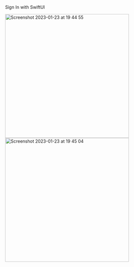 Sign In with SwiftUI
<div>
<img width="400" height:"550" alt="Screenshot 2023-01-23 at 19 44 55" src="https://user-images.githubusercontent.com/42000136/214326273-5bd4f59b-d6a5-40ad-93ac-5fb2de7f26ee.png">
<img width="400" height:"550" alt="Screenshot 2023-01-23 at 19 45 04" src="https://user-images.githubusercontent.com/42000136/214326298-5a341381-a818-4625-8761-26aed7dda28f.png">
</div>
